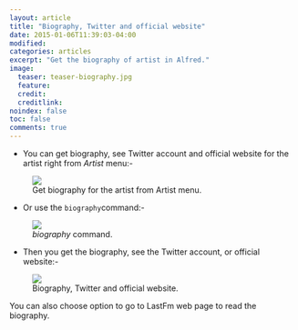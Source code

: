 ```yaml
---
layout: article
title: "Biography, Twitter and official website"
date: 2015-01-06T11:39:03-04:00
modified:
categories: articles
excerpt: "Get the biography of artist in Alfred."
image:
  teaser: teaser-biography.jpg
  feature:
  credit: 
  creditlink:
noindex: false
toc: false
comments: true
---
```


* You can get biography, see Twitter account and official website for the artist right from *Artist* menu:-

<figure>
	<img src="{{ site.url }}/images/biography1.jpg"></a>
	<figcaption>Get biography for the artist from Artist menu.</figcaption>
</figure>

* Or use the `biography`command:-

<figure>
	<img src="{{ site.url }}/images/biography3.jpg"></a>
	<figcaption><i>biography</i> command.</figcaption>
</figure>

* Then you get the biography, see the Twitter account, or official website:-

<figure>
	<img src="{{ site.url }}/images/biography2.jpg"></a>
	<figcaption>Biography, Twitter and official website.</figcaption>
</figure>

You can also choose option to go to LastFm web page to read the biography.